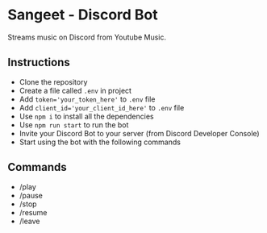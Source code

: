 # Sangeet - Discord Bot

Streams music on Discord from Youtube Music.

## Instructions

- Clone the repository 
- Create a file called `.env` in project
- Add `token='your_token_here'` to `.env` file
- Add `client_id='your_client_id_here'` to `.env` file
- Use `npm i` to install all the dependencies
- Use `npm run start` to run the bot
- Invite your Discord Bot to your server (from Discord Developer Console)
- Start using the bot with the following commands


## Commands
- /play
- /pause
- /stop
- /resume
- /leave

